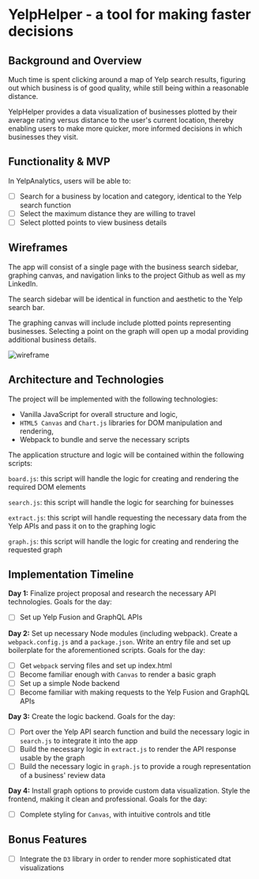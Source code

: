 # YelpHelper - a tool for making faster decisions

## Background and Overview

Much time is spent clicking around a map of Yelp search results, figuring out which business is of good quality, while still being within a reasonable distance.

YelpHelper provides a data visualization of businesses plotted by their average rating versus distance to the user's current location, thereby enabling users to make more quicker, more informed decisions in which businesses they visit.

## Functionality & MVP

In YelpAnalytics, users will be able to:

- [ ] Search for a business by location and category, identical to the Yelp search function
- [ ] Select the maximum distance they are willing to travel
- [ ] Select plotted points to view business details

## Wireframes

The app will consist of a single page with the business search sidebar, graphing canvas, and navigation links to the project Github as well as my LinkedIn.  

The search sidebar will be identical in function and aesthetic to the Yelp search bar.

The graphing canvas will include include plotted points representing businesses. Selecting a point on the graph will open up a modal providing additional business details.

![wireframe](https://github.com/JordanYu4/yelp_analytics/blob/master/wireframes/yelp_analytics_lite.png)

## Architecture and Technologies

The project will be implemented with the following technologies:

* Vanilla JavaScript for overall structure and logic,
* `HTML5 Canvas` and `Chart.js` libraries for DOM manipulation and rendering,
* Webpack to bundle and serve the necessary scripts

The application structure and logic will be contained within the following scripts:

`board.js`: this script will handle the logic for creating and rendering the required DOM elements

`search.js`: this script will handle the logic for searching for buinesses  

`extract.js`: this script will handle requesting the necessary data from the Yelp APIs and pass it on to the graphing logic  

`graph.js`: this script will handle the logic for creating and rendering the requested graph

## Implementation Timeline

**Day 1:** Finalize project proposal and research the necessary API technologies. Goals for the day:

- [ ] Set up Yelp Fusion and GraphQL APIs

**Day 2:** Set up necessary Node modules (including webpack). Create a `webpack.config.js` and a `package.json`. Write an entry file and set up boilerplate for the aforementioned scripts. Goals for the day:

- [ ] Get `webpack` serving files and set up index.html
- [ ] Become familiar enough with `Canvas` to render a basic graph
- [ ] Set up a simple Node backend
- [ ] Become familiar with making requests to the Yelp Fusion and GraphQL APIs

**Day 3:** Create the logic backend. Goals for the day:

- [ ] Port over the Yelp API search function and build the necessary logic in `search.js` to integrate it into the app
- [ ] Build the necessary logic in `extract.js` to render the API response usable by the graph
- [ ] Build the necessary logic in `graph.js` to provide a rough representation of a business' review data

**Day 4:** Install graph options to provide custom data visualization. Style the frontend, making it clean and professional. Goals for the day:

- [ ] Complete styling for `Canvas`, with intuitive controls and title

## Bonus Features

- [ ] Integrate the `D3` library in order to render more sophisticated dtat visualizations
